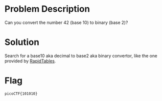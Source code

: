 # Problem Description
Can you convert the number 42 (base 10) to binary (base 2)?

# Solution
Search for a base10 aka decimal to base2 aka binary convertor, like the one provided by [RapidTables](https://www.rapidtables.com/convert/number/base-converter.html).

# Flag
`picoCTF{101010}`
